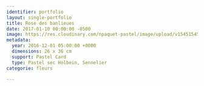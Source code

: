 ```yaml
---
identifier: portfolio
layout: single-portfolio
title: Rose des banlieues
date: 2017-01-10 00:00:00 -0500
image: https://res.cloudinary.com/npaquet-pastel/image/upload/v1545154528/Rose-des-banlieues-26-X-36-cm-pastel-2016-1.jpg
metadata:
  year: 2016-12-01 05:00:00 +0000
  dimensions: 26 x 36 cm
  support: Pastel Card
  type: Pastel sec Holbein, Sennelier
categorie: fleurs

---
```

